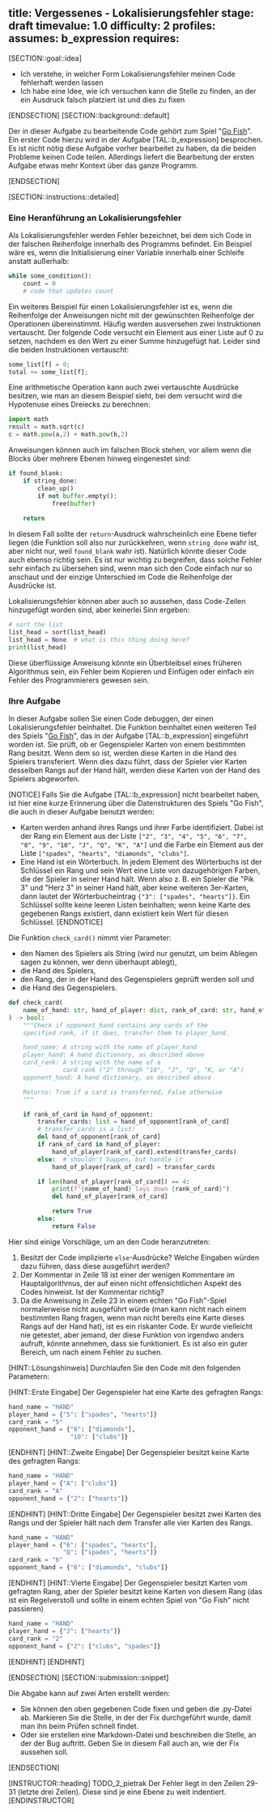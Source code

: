 title: Vergessenes - Lokalisierungsfehler
stage: draft
timevalue: 1.0
difficulty: 2
profiles:
assumes: b_expression
requires:
---
[SECTION::goal::idea]

- Ich verstehe, in welcher Form Lokalisierungsfehler meinen Code fehlerhaft werden lassen 
- Ich habe eine Idee, wie ich versuchen kann die Stelle zu finden, an der ein Ausdruck falsch platziert ist
  und dies zu fixen

[ENDSECTION]
[SECTION::background::default]

Der in dieser Aufgabe zu bearbeitende Code gehört zum Spiel "[Go Fish](https://en.wikipedia.org/wiki/Go_Fish)".
Ein erster Code hierzu wird in der Aufgabe [TAL::b_expression] besprochen.
Es ist nicht nötig diese Aufgabe vorher bearbeitet zu haben, da die beiden Probleme keinen Code teilen.
Allerdings liefert die Bearbeitung der ersten Aufgabe etwas mehr Kontext über das ganze Programm.

[ENDSECTION]

[SECTION::instructions::detailed]

### Eine Heranführung an Lokalisierungsfehler

Als Lokalisierungsfehler werden Fehler bezeichnet, bei dem sich Code in der falschen Reihenfolge 
innerhalb des Programms befindet.
Ein Beispiel wäre es, wenn die Initialisierung einer Variable innerhalb einer Schleife
anstatt außerhalb:

```python
while some_condition():
    count = 0
    # code that updates count
```

Ein weiteres Beispiel für einen Lokalisierungsfehler ist es, wenn die Reihenfolge der Anweisungen
nicht mit der gewünschten Reihenfolge der Operationen übereinstimmt. 
Häufig werden ausversehen zwei Instruktionen vertauscht.
Der folgende Code versucht ein Element aus einer Liste auf 0 zu setzen, nachdem es den Wert
zu einer Summe hinzugefügt hat.
Leider sind die beiden Instruktionen vertauscht:

```python
some_list[f] = 0;
total += some_list[f];
```

Eine arithmetische Operation kann auch zwei vertauschte Ausdrücke besitzen,
wie man an diesem Beispiel sieht, bei dem versucht wird die Hypotenuse eines Dreiecks zu berechnen:

```python
import math
result = math.sqrt(c)
c = math.pow(a,2) + math.pow(b,2)
```

Anweisungen können auch im falschen Block stehen, vor allem wenn die Blocks über mehrere Ebenen
hinweg eingenestet sind:

```python
if found_blank:
    if string_done:
        clean_up()
        if not buffer.empty():
            free(buffer)
    
    return
```

In diesem Fall sollte der `return`-Ausdruck wahrscheinlich eine Ebene tiefer liegen 
(die Funktion soll also nur zurückkehren, wenn `string_done` wahr ist, aber nicht nur, weil `found_blank` wahr ist).
Natürlich könnte dieser Code auch ebenso richtig sein.
Es ist nur wichtig zu begreifen, dass solche Fehler sehr einfach zu übersehen sind,
wenn man sich den Code einfach nur so anschaut und der einzige Unterschied im Code die Reihenfolge der 
Ausdrücke ist.

Lokalisierungsfehler können aber auch so aussehen, dass Code-Zeilen hinzugefügt worden sind, 
aber keinerlei Sinn ergeben:

```python
# sort the list
list_head = sort(list_head)
list_head = None  # what is this thing doing here?
print(list_head)
```

Diese überflüssige Anweisung könnte ein Überbleibsel eines früheren Algorithmus sein,
ein Fehler beim Kopieren und Einfügen oder einfach ein Fehler des Programmierers gewesen sein.


### Ihre Aufgabe

In dieser Aufgabe sollen Sie einen Code debuggen, der einen Lokalisierungsfehler beinhaltet.
Die Funktion beinhaltet einen weiteren Teil des Spiels "[Go Fish](https://en.wikipedia.org/wiki/Go_Fish)", 
das in der Aufgabe [TAL::b_expression] eingeführt worden ist.
Sie prüft, ob er Gegenspieler Karten von einem bestimmten Rang besitzt.
Wenn dem so ist, werden diese Karten in die Hand des Spielers transferiert.
Wenn dies dazu führt, dass der Spieler vier Karten desselben Rangs auf der Hand hält, 
werden diese Karten von der Hand des Spielers abgeworfen.

[NOTICE]
Falls Sie die Aufgabe [TAL::b_expression] nicht bearbeitet haben, ist hier eine kurze Erinnerung
über die Datenstrukturen des Spiels "Go Fish", die auch in dieser Aufgabe benutzt werden:

- Karten werden anhand ihres Rangs und ihrer Farbe identifiziert.
  Dabei ist der Rang ein Element aus der Liste `["2", "3", "4", "5", "6", "7", "8", "9", "10", "J", "Q", "K", "A"]`
  und die Farbe ein Element aus der Liste `["spades", "hearts", "diamonds", "clubs"]`.
- Eine Hand ist ein Wörterbuch.
  In jedem Element des Wörterbuchs ist der Schlüssel ein Rang und sein Wert eine Liste von
  dazugehörigen Farben, die der Spieler in seiner Hand hält.
  Wenn also z. B. ein Spieler die "Pik 3" und "Herz 3" in seiner Hand hält, aber keine weiteren 3er-Karten,
  dann lautet der Wörterbucheintrag `{"3": ["spades", "hearts"]}`.
  Ein Schlüssel sollte keine leeren Listen beinhalten; 
  wenn keine Karte des gegebenen Rangs existiert, dann existiert kein Wert für diesen Schlüssel.
[ENDNOTICE]

Die Funktion `check_card()` nimmt vier Parameter:

- den Namen des Spielers als String (wird nur genutzt, um beim Ablegen sagen zu können, wer denn überhaupt ablegt),
- die Hand des Spielers,
- den Rang, der in der Hand des Gegenspielers geprüft werden soll und
- die Hand des Gegenspielers.

```python
def check_card(
    name_of_hand: str, hand_of_player: dict, rank_of_card: str, hand_of_opponent: dict
) -> bool:
    """Check if opponent_hand contains any cards of the
    specified rank, if it does, transfer them to player_hand.

    hand_name: A string with the name of player_hand
    player_hand: A hand dictionary, as described above
    card_rank: A string with the name of a
               card rank ("2" through "10", "J", "Q", "K, or "A")
    opponent_hand: A hand dictionary, as described above

    Returns: True if a card is transferred, False otherwise
    """

    if rank_of_card in hand_of_opponent:
        transfer_cards: list = hand_of_opponent[rank_of_card]
        # transfer_cards is a list!
        del hand_of_opponent[rank_of_card]
        if rank_of_card in hand_of_player:
            hand_of_player[rank_of_card].extend(transfer_cards)
        else:  # shouldn't happen, but handle it
            hand_of_player[rank_of_card] = transfer_cards

        if len(hand_of_player[rank_of_card]) == 4:
            print(f"{name_of_hand} lays down {rank_of_card}")
            del hand_of_player[rank_of_card]

            return True
        else:
            return False
```

Hier sind einige Vorschläge, um an den Code heranzutreten:

1. Besitzt der Code implizierte `else`-Ausdrücke?
   Welche Eingaben würden dazu führen, dass diese ausgeführt werden?
2. Der Kommentar in Zeile 18 ist einer der wenigen Kommentare im Hauptalgorithmus, 
   der auf einen nicht offensichtlichen Aspekt des Codes hinweist.
   Ist der Kommentar richtig?
3. Da die Anweisung in Zeile 23 in einem echten "Go Fish"-Spiel normalerweise nicht ausgeführt würde
   (man kann nicht nach einem bestimmten Rang fragen, wenn man nicht bereits eine Karte dieses
   Rangs auf der Hand hat),
   ist es ein riskanter Code.
   Er wurde vielleicht nie getestet, aber jemand, der diese Funktion von irgendwo anders aufruft,
   könnte annehmen, dass sie funktioniert.
   Es ist also ein guter Bereich, um nach einem Fehler zu suchen.
   

[HINT::Lösungshinweis]
Durchlaufen Sie den Code mit den folgenden Parametern:

[HINT::Erste Eingabe]
Der Gegenspieler hat eine Karte des gefragten Rangs:
````python
hand_name = "HAND"
player_hand = {"5": ["spades", "hearts"]}
card_rank = "5"
opponent_hand = {"6": ["diamonds"], 
                 "10": ["clubs"]}
````
[ENDHINT]
[HINT::Zweite Eingabe]
Der Gegenspieler besitzt keine Karte des gefragten Rangs:
````python
hand_name = "HAND"
player_hand = {"A": ["clubs"]}
card_rank = "A"
opponent_hand = {"2": ["hearts"]}
````
[ENDHINT]
[HINT::Dritte Eingabe]
Der Gegenspieler besitzt zwei Karten des Rangs und 
der Spieler hält nach dem Transfer alle vier Karten des Rangs.
````python
hand_name = "HAND"
player_hand = {"6": ["spades", "hearts"],
               "Q": ["spades", "hearts"]}
card_rank = "6"
opponent_hand = {"6": ["diamonds", "clubs"]}
````
[ENDHINT]
[HINT::Vierte Eingabe]
Der Gegenspieler besitzt Karten vom gefragten Rang, aber 
der Spieler besitzt keine Karten von diesem Rang
(das ist ein Regelverstoß und sollte in einem echten Spiel von "Go Fish" nicht passieren)
````python
hand_name = "HAND"
player_hand = {"J": ["hearts"]}
card_rank = "2"
opponent_hand = {"2": ["clubs", "spades"]}
````
[ENDHINT]
[ENDHINT]


[ENDSECTION]
[SECTION::submission::snippet]

Die Abgabe kann auf zwei Arten erstellt werden:

- Sie können den oben gegebenen Code fixen und geben die .py-Datei ab.
  Markieren Sie die Stelle, in der der Fix durchgeführt wurde, damit man ihn beim Prüfen schnell findet.
- Oder sie erstellen eine Markdown-Datei und beschreiben die Stelle, an der der Bug auftritt.
  Geben Sie in diesem Fall auch an, wie der Fix aussehen soll.

[ENDSECTION]

[INSTRUCTOR::heading]
TODO_2_pietrak Der Fehler liegt in den Zeilen 29-31 (letzte drei Zeilen). Diese sind je eine Ebene zu weit indentiert.
[ENDINSTRUCTOR]
